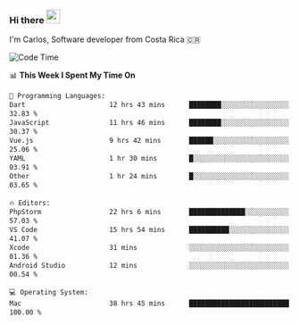 ### Hi there <img src="https://media.giphy.com/media/hvRJCLFzcasrR4ia7z/giphy.gif" width="25px" height="25px">

I'm Carlos, Software developer from Costa Rica 🇨🇷

[//]: # (<a href="https://app.daily.dev/carum98"><img src="https://github.com/carum98/carum98/blob/main/devcard.svg" width="400" alt="Carlos Umaña Acevedo's Dev Card"/></a>)


<!--START_SECTION:waka-->
![Code Time](http://img.shields.io/badge/Code%20Time-12%2C620%20hrs%2010%20mins-blue)

📊 **This Week I Spent My Time On** 

```text
💬 Programming Languages: 
Dart                     12 hrs 43 mins      ████████░░░░░░░░░░░░░░░░░   32.83 % 
JavaScript               11 hrs 46 mins      ████████░░░░░░░░░░░░░░░░░   30.37 % 
Vue.js                   9 hrs 42 mins       ██████░░░░░░░░░░░░░░░░░░░   25.06 % 
YAML                     1 hr 30 mins        █░░░░░░░░░░░░░░░░░░░░░░░░   03.91 % 
Other                    1 hr 24 mins        █░░░░░░░░░░░░░░░░░░░░░░░░   03.65 % 

🔥 Editors: 
PhpStorm                 22 hrs 6 mins       ██████████████░░░░░░░░░░░   57.03 % 
VS Code                  15 hrs 54 mins      ██████████░░░░░░░░░░░░░░░   41.07 % 
Xcode                    31 mins             ░░░░░░░░░░░░░░░░░░░░░░░░░   01.36 % 
Android Studio           12 mins             ░░░░░░░░░░░░░░░░░░░░░░░░░   00.54 % 

💻 Operating System: 
Mac                      38 hrs 45 mins      █████████████████████████   100.00 % 
```


<!--END_SECTION:waka-->
